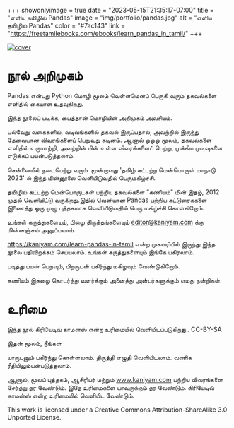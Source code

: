 +++
showonlyimage = true
date = "2023-05-15T21:35:17-07:00"
title = "எளிய தமிழில் Pandas"
image = "img/portfolio/pandas.jpg"
alt = "எளிய தமிழில் Pandas"
color = "#7ac143"
link = "https://freetamilebooks.com/ebooks/learn_pandas_in_tamil/"
+++


<!--more-->


[![cover](/img/portfolio/pandas-small.jpg)](https://freetamilebooks.com/ebooks/learn_pandas_in_tamil/)



# நூல் அறிமுகம்


Pandas என்பது Python மொழி மூலம் வெள்ளமெனப் பெருகி வரும் தகவல்களை எளிதில் கையாள உதவுகிறது.

இந்த நூலைப் படிக்க, பைத்தான் மொழியின் அறிமுகம் அவசியம்.

பல்வேறு வகைகளில், வடிவங்களில் தகவல் இருப்பதால், அவற்றில் இருந்து தேவையான விவரங்களைப் பெறுவது கடினம். ஆனால் ஓஓஓ மூலம், தகவல்களை எளிதில் உருமாற்றி, அவற்றின் பின் உள்ள விவரங்களைப் பெற்று, முக்கிய முடிவுகளை எடுக்கப் பயன்படுத்தலாம்.

சென்னையில் நடைபெற்று வரும்  மூன்றாவது 'தமிழ் கட்டற்ற மென்பொருள் மாநாடு 2023' ல் இந்த மின்னூலை வெளியிடுவதில் பெருமகிழ்ச்சி.

தமிழில் கட்டற்ற மென்பொருட்கள் பற்றிய தகவல்களை “கணியம்" மின் இதழ், 2012 முதல் வெளியிட்டு வருகிறது.இதில் வெளியான Pandas பற்றிய கட்டுரைககளை இணைத்து ஒரு முழு புத்தகமாக வெளியிடுவதில் பெரு மகிழ்ச்சி கொள்கிறோம்.

உங்கள் கருத்துகளையும், பிழை திருத்தங்களையும் editor@kaniyam.com க்கு மின்னஞ்சல் அனுப்பலாம்.

https://kaniyam.com/learn-pandas-in-tamil என்ற முகவரியில் இருந்து இந்த நூலை பதிவிறக்கம் செய்யலாம். உங்கள் கருத்துகளையும் இங்கே பகிரலாம். 

படித்து பயன் பெறவும், பிறருடன் பகிர்ந்து மகிழவும் வேண்டுகிறோம்.

கணியம் இதழை தொடர்ந்து வளர்க்கும் அனைத்து அன்பர்களுக்கும் எமது நன்றிகள்.



# உரிமை
இந்த நூல் கிரியேடிவ் காமன்ஸ் என்ற உரிமையில் வெளியிடப்படுகிறது . CC-BY-SA 

இதன் மூலம், நீங்கள்

யாருடனும் பகிர்ந்து கொள்ளலாம்.
திருத்தி எழுதி வெளியிடலாம்.
வணிக ரீதியிலும்யன்படுத்தலாம்.

ஆனால், மூலப் புத்தகம், ஆசிரியர் மற்றும் www.kaniyam.com பற்றிய விவரங்களை சேர்த்து தர வேண்டும். இதே உரிமைகளை யாவருக்கும் தர வேண்டும். கிரியேடிவ் காமன்ஸ் என்ற உரிமையில் வெளியிட வேண்டும்.

This work is licensed under a Creative Commons Attribution-ShareAlike 3.0 Unported License. 
